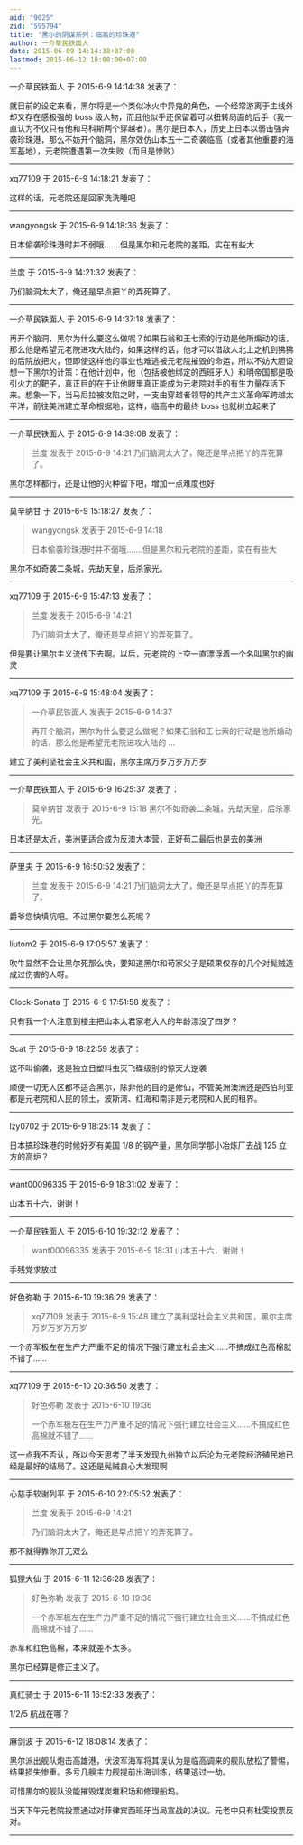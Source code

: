 ```yaml
---
aid: "9025"
zid: "595794"
title: "黑尔的阴谋系列：临高的珍珠港"
author: 一介草民铁面人
date: 2015-06-09 14:14:38+07:00
lastmod: 2015-06-12 18:08:00+07:00
---
```


一介草民铁面人 于 2015-6-9 14:14:38 发表了：

就目前的设定来看，黑尔将是一个类似冰火中异鬼的角色，一个经常游离于主线外却又存在感极强的 boss 级人物，而且他似乎还保留着可以扭转局面的后手（我一直认为不仅只有他和马科斯两个穿越者）。黑尔是日本人，历史上日本以弱击强奔袭珍珠港，那么不妨开个脑洞，黑尔效仿山本五十二奇袭临高（或者其他重要的海军基地），元老院遭遇第一次失败（而且是惨败）

---

xq77109 于 2015-6-9 14:18:21 发表了：

这样的话，元老院还是回家洗洗睡吧

---

wangyongsk 于 2015-6-9 14:18:36 发表了：

日本偷袭珍珠港时并不弱哦.......但是黑尔和元老院的差距，实在有些大

---

兰度 于 2015-6-9 14:21:32 发表了：

乃们脑洞太大了，俺还是早点把丫的弄死算了。

---

一介草民铁面人 于 2015-6-9 14:37:18 发表了：

再开个脑洞，黑尔为什么要这么做呢？如果石翁和王七索的行动是他所煽动的话，那么他是希望元老院进攻大陆的，如果这样的话，他才可以借敌人北上之机到狒狒的后院放把火，但即使这样他的事业也难逃被元老院摧毁的命运，所以不妨大胆设想一下黑尔的计策：在他计划中，他（包括被他绑定的西班牙人）和明帝国都是吸引火力的靶子，真正目的在于让他眼里真正能成为元老院对手的有生力量存活下来。想象一下，当马尼拉被攻陷之时，一支由穿越者领导的共产主义革命军跨越太平洋，前往美洲建立革命根据地，这样，临高中的最终 boss 也就树立起来了

---

一介草民铁面人 于 2015-6-9 14:39:08 发表了：

> 兰度 发表于 2015-6-9 14:21 乃们脑洞太大了，俺还是早点把丫的弄死算了。

黑尔怎样都行，还是让他的火种留下吧，增加一点难度也好

---

莫辛纳甘 于 2015-6-9 15:18:27 发表了：

> wangyongsk 发表于 2015-6-9 14:18
>
> 日本偷袭珍珠港时并不弱哦.......但是黑尔和元老院的差距，实在有些大

黑尔不如奇袭二条城，先劫天皇，后杀家光。

---

xq77109 于 2015-6-9 15:47:13 发表了：

> 兰度 发表于 2015-6-9 14:21
>
> 乃们脑洞太大了，俺还是早点把丫的弄死算了。

但是要让黑尔主义流传下去啊。以后，元老院的上空一直漂浮着一个名叫黑尔的幽灵

---

xq77109 于 2015-6-9 15:48:04 发表了：

> 一介草民铁面人 发表于 2015-6-9 14:37
>
> 再开个脑洞，黑尔为什么要这么做呢？如果石翁和王七索的行动是他所煽动的话，那么他是希望元老院进攻大陆的 ...

建立了美利坚社会主义共和国，黑尔主席万岁万岁万万岁

---

一介草民铁面人 于 2015-6-9 16:25:37 发表了：

> 莫辛纳甘 发表于 2015-6-9 15:18 黑尔不如奇袭二条城，先劫天皇，后杀家光。

日本还是太近，美洲更适合成为反澳大本营，正好苟二最后也是去的美洲

---

萨里夫 于 2015-6-9 16:50:52 发表了：

> 兰度 发表于 2015-6-9 14:21 乃们脑洞太大了，俺还是早点把丫的弄死算了。

爵爷您快填坑吧。不过黑尔要怎么死呢？

---

liutom2 于 2015-6-9 17:05:57 发表了：

吹牛显然不会让黑尔死那么快，要知道黑尔和苟家父子是硕果仅存的几个对髨贼造成过伤害的人呀。

---

Clock-Sonata 于 2015-6-9 17:51:58 发表了：

只有我一个人注意到楼主把山本太君家老大人的年龄漂没了四岁？

---

Scat 于 2015-6-9 18:22:59 发表了：

这不叫偷袭，这是独立日塑料虫灭飞碟级别的惊天大逆袭

顺便一切无人区都不适合黑尔，除非他的目的是修仙，不管美洲澳洲还是西伯利亚都是元老院和人民的领土，波斯湾、红海和南非是元老院和人民的租界。

---

lzy0702 于 2015-6-9 18:25:14 发表了：

日本搞珍珠港的时候好歹有美国 1/8 的钢产量，黑尔同学那小冶炼厂去战 125 立方的高炉？

---

want00096335 于 2015-6-9 18:31:02 发表了：

山本五十六，谢谢！

---

一介草民铁面人 于 2015-6-10 19:32:12 发表了：

> want00096335 发表于 2015-6-9 18:31 山本五十六，谢谢！

手残党求放过

---

好色弥勒 于 2015-6-10 19:36:29 发表了：

> xq77109 发表于 2015-6-9 15:48 建立了美利坚社会主义共和国，黑尔主席万岁万岁万万岁

一个赤军极左在生产力严重不足的情况下强行建立社会主义……不搞成红色高棉就不错了……

---

xq77109 于 2015-6-10 20:36:50 发表了：

> 好色弥勒 发表于 2015-6-10 19:36
>
> 一个赤军极左在生产力严重不足的情况下强行建立社会主义……不搞成红色高棉就不错了……

这一点我不否认，所以今天思考了半天发现九州独立以后沦为元老院经济殖民地已经是最好的结局了。这还是髡贼良心大发现啊

---

心慈手软谢列平 于 2015-6-10 22:05:52 发表了：

> 兰度 发表于 2015-6-9 14:21
>
> 乃们脑洞太大了，俺还是早点把丫的弄死算了。

那不就得靠你开无双么

---

狐狸大仙 于 2015-6-11 12:36:28 发表了：

> 好色弥勒 发表于 2015-6-10 19:36
>
> 一个赤军极左在生产力严重不足的情况下强行建立社会主义……不搞成红色高棉就不错了……

赤军和红色高棉，本来就差不太多。

黑尔已经算是修正主义了。

---

真红骑士 于 2015-6-11 16:52:33 发表了：

1/2/5 航战在哪？

---

麻剑波 于 2015-6-12 18:08:14 发表了：

黑尔派出舰队炮击高雄港，伏波军海军将其误认为是临高调来的舰队放松了警惕，结果损失惨重。多亏几艘主力舰提前出海训练，结果逃过一劫。

可惜黒尔的舰队没能摧毁煤炭堆积场和修理船坞。

当天下午元老院投票通过对菲律宾西班牙当局宣战的决议。元老中只有杜雯投票反对。

---
